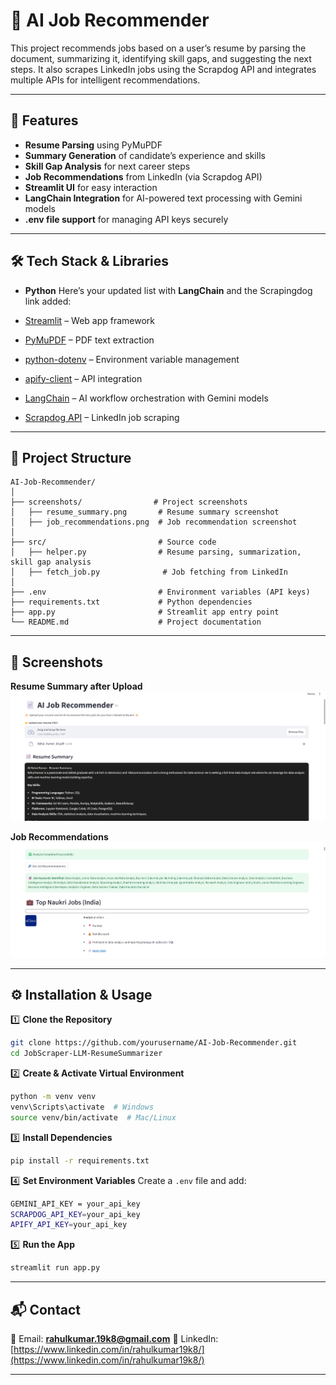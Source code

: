 
# 📄 AI Job Recommender

This project recommends jobs based on a user’s resume by parsing the document, summarizing it, identifying skill gaps, and suggesting the next steps. It also scrapes LinkedIn jobs using the Scrapdog API and integrates multiple APIs for intelligent recommendations.

---

## 🚀 Features


* **Resume Parsing** using PyMuPDF
* **Summary Generation** of candidate’s experience and skills
* **Skill Gap Analysis** for next career steps
* **Job Recommendations** from LinkedIn (via Scrapdog API)
* **Streamlit UI** for easy interaction
* **LangChain Integration** for AI-powered text processing with Gemini models
* **.env file support** for managing API keys securely


---

## 🛠️ Tech Stack & Libraries

* **Python**
Here’s your updated list with **LangChain** and the Scrapingdog link added:

* [Streamlit](https://streamlit.io/) – Web app framework
* [PyMuPDF](https://pymupdf.readthedocs.io/) – PDF text extraction
* [python-dotenv](https://pypi.org/project/python-dotenv/) – Environment variable management
* [apify-client](https://pypi.org/project/apify-client/) – API integration
* [LangChain](https://www.langchain.com/) – AI workflow orchestration with Gemini models
* [Scrapdog API](https://www.scrapingdog.com/) – LinkedIn job scraping


---

## 📂 Project Structure

```
AI-Job-Recommender/
│
├── screenshots/                # Project screenshots
│   ├── resume_summary.png       # Resume summary screenshot
│   ├── job_recommendations.png  # Job recommendation screenshot
│
├── src/                         # Source code
│   ├── helper.py                # Resume parsing, summarization, skill gap analysis
│   ├── fetch_job.py              # Job fetching from LinkedIn
│
├── .env                         # Environment variables (API keys)
├── requirements.txt             # Python dependencies
├── app.py                       # Streamlit app entry point
└── README.md                    # Project documentation
```

---

## 📸 Screenshots

**Resume Summary after Upload**
![Resume Summary](screenshot/Resume_Upload_Feedback.png)

**Job Recommendations**
![Job Recommendations](screenshot/Job_Recommendation.png)

---

## ⚙️ Installation & Usage

1️⃣ **Clone the Repository**

```bash
git clone https://github.com/yourusername/AI-Job-Recommender.git
cd JobScraper-LLM-ResumeSummarizer
```

2️⃣ **Create & Activate Virtual Environment**

```bash
python -m venv venv
venv\Scripts\activate  # Windows
source venv/bin/activate  # Mac/Linux
```

3️⃣ **Install Dependencies**

```bash
pip install -r requirements.txt
```

4️⃣ **Set Environment Variables**
Create a `.env` file and add:

```bash
GEMINI_API_KEY = your_api_key
SCRAPDOG_API_KEY=your_api_key
APIFY_API_KEY=your_api_key
```

5️⃣ **Run the App**

```bash
streamlit run app.py
```

---

## 📬 Contact

📧 Email: **[rahulkumar.19k8@gmail.com](mailto:rahulkumar.19k8@gmail.com)**
🔗 LinkedIn: [https://www.linkedin.com/in/rahulkumar19k8/](https://www.linkedin.com/in/rahulkumar19k8/)

---


